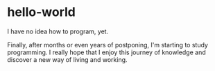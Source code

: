 # hello-world

I have no idea how to program, yet.

Finally, after months or even years of postponing, I'm starting to study programming.
I really hope that I enjoy this journey of knowledge and discover a new way of living and working.
